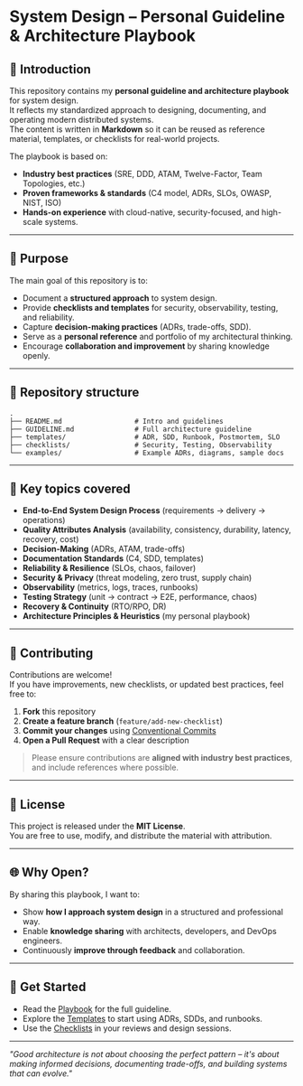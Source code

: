 # System Design – Personal Guideline & Architecture Playbook

## 📖 Introduction
This repository contains my **personal guideline and architecture playbook** for system design.  
It reflects my standardized approach to designing, documenting, and operating modern distributed systems.  
The content is written in **Markdown** so it can be reused as reference material, templates, or checklists for real-world projects.

The playbook is based on:
- **Industry best practices** (SRE, DDD, ATAM, Twelve-Factor, Team Topologies, etc.)
- **Proven frameworks & standards** (C4 model, ADRs, SLOs, OWASP, NIST, ISO)
- **Hands-on experience** with cloud-native, security-focused, and high-scale systems.

---

## 🎯 Purpose
The main goal of this repository is to:
- Document a **structured approach** to system design.
- Provide **checklists and templates** for security, observability, testing, and reliability.
- Capture **decision-making practices** (ADRs, trade-offs, SDD).
- Serve as a **personal reference** and portfolio of my architectural thinking.
- Encourage **collaboration and improvement** by sharing knowledge openly.

---

## 📂 Repository structure
```
.
├── README.md                  # Intro and guidelines
├── GUIDELINE.md               # Full architecture guideline
├── templates/                 # ADR, SDD, Runbook, Postmortem, SLO
├── checklists/                # Security, Testing, Observability
└── examples/                  # Example ADRs, diagrams, sample docs
```

---

## 🧩 Key topics covered
- **End-to-End System Design Process** (requirements → delivery → operations)
- **Quality Attributes Analysis** (availability, consistency, durability, latency, recovery, cost)
- **Decision-Making** (ADRs, ATAM, trade-offs)
- **Documentation Standards** (C4, SDD, templates)
- **Reliability & Resilience** (SLOs, chaos, failover)
- **Security & Privacy** (threat modeling, zero trust, supply chain)
- **Observability** (metrics, logs, traces, runbooks)
- **Testing Strategy** (unit → contract → E2E, performance, chaos)
- **Recovery & Continuity** (RTO/RPO, DR)
- **Architecture Principles & Heuristics** (my personal playbook)

---

## 🤝 Contributing
Contributions are welcome!  
If you have improvements, new checklists, or updated best practices, feel free to:

1. **Fork** this repository
2. **Create a feature branch** (`feature/add-new-checklist`)
3. **Commit your changes** using [Conventional Commits](https://www.conventionalcommits.org/)
4. **Open a Pull Request** with a clear description

> Please ensure contributions are **aligned with industry best practices**, and include references where possible.

---

## 📜 License
This project is released under the **MIT License**.  
You are free to use, modify, and distribute the material with attribution.

---

## 🌐 Why Open?
By sharing this playbook, I want to:
- Show **how I approach system design** in a structured and professional way.
- Enable **knowledge sharing** with architects, developers, and DevOps engineers.
- Continuously **improve through feedback** and collaboration.

---

## 🚀 Get Started
- Read the [Playbook](./playbook.md) for the full guideline.
- Explore the [Templates](./templates) to start using ADRs, SDDs, and runbooks.
- Use the [Checklists](./checklists) in your reviews and design sessions.

---

*"Good architecture is not about choosing the perfect pattern – it's about making informed decisions, documenting trade-offs, and building systems that can evolve."*
